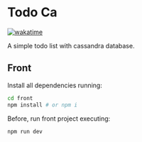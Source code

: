 # Todo Ca

[![wakatime](https://wakatime.com/badge/user/920a7e43-2969-4212-82ff-1b375685ff58/project/0f374365-9f90-43ca-a238-26cf68bb1681.svg)](https://wakatime.com/badge/user/920a7e43-2969-4212-82ff-1b375685ff58/project/0f374365-9f90-43ca-a238-26cf68bb1681)

A simple todo list with cassandra database.

## Front

Install all dependencies running:

```sh
cd front
npm install # or npm i
```

Before, run front project executing:

```sh
npm run dev
```
